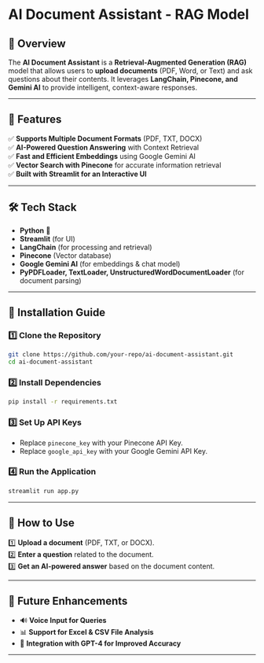 # AI Document Assistant - RAG Model

## 📌 Overview

The **AI Document Assistant** is a **Retrieval-Augmented Generation (RAG)** model that allows users to **upload documents** (PDF, Word, or Text) and ask questions about their contents. It leverages **LangChain, Pinecone, and Gemini AI** to provide intelligent, context-aware responses.

---

## 🚀 Features

✅ **Supports Multiple Document Formats** (PDF, TXT, DOCX)\
✅ **AI-Powered Question Answering** with Context Retrieval\
✅ **Fast and Efficient Embeddings** using Google Gemini AI\
✅ **Vector Search with Pinecone** for accurate information retrieval\
✅ **Built with Streamlit for an Interactive UI**

---

## 🛠 Tech Stack

- **Python** 🐍
- **Streamlit** (for UI)
- **LangChain** (for processing and retrieval)
- **Pinecone** (Vector database)
- **Google Gemini AI** (for embeddings & chat model)
- **PyPDFLoader, TextLoader, UnstructuredWordDocumentLoader** (for document parsing)

---

## 📂 Installation Guide

### 1️⃣ Clone the Repository

```sh
git clone https://github.com/your-repo/ai-document-assistant.git
cd ai-document-assistant
```

### 2️⃣ Install Dependencies

```sh
pip install -r requirements.txt
```

### 3️⃣ Set Up API Keys

- Replace `pinecone_key` with your Pinecone API Key.
- Replace `google_api_key` with your Google Gemini API Key.

### 4️⃣ Run the Application

```sh
streamlit run app.py
```

---

## 📖 How to Use

1️⃣ **Upload a document** (PDF, TXT, or DOCX).\
2️⃣ **Enter a question** related to the document.\
3️⃣ **Get an AI-powered answer** based on the document content.

---

## 🎯 Future Enhancements

- 🔊 **Voice Input for Queries**
- 📊 **Support for Excel & CSV File Analysis**
- 🤖 **Integration with GPT-4 for Improved Accuracy**

---



